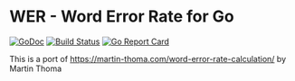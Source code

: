# WER - Word Error Rate for Go

[![GoDoc](https://godoc.org/github.com/jasonhancock/go-wer?status.svg)](https://godoc.org/github.com/jasonhancock/go-wer)
[![Build Status](https://travis-ci.org/jasonhancock/go-wer.svg?branch=master)](https://travis-ci.org/jasonhancock/go-wer)
[![Go Report Card](https://goreportcard.com/badge/jasonhancock/go-wer)](https://goreportcard.com/report/jasonhancock/go-wer)

This is a port of https://martin-thoma.com/word-error-rate-calculation/ by Martin Thoma
